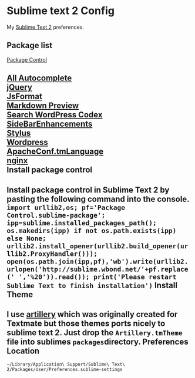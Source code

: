 Sublime text 2 Config
=====================
My [Sublime Text 2](http://www.sublimetext.com/2) preferences.  

Package list
------------
[Package Control](http://wbond.net/sublime_packages/package_control)  

[All Autocomplete](https://github.com/alienhard/SublimeAllAutocomplete)  
[jQuery](https://github.com/SublimeText/jQuery)  
[JsFormat](https://github.com/jdc0589/JsFormat)  
[Markdown Preview](https://github.com/revolunet/sublimetext-markdown-preview)  
[Search WordPress Codex](https://github.com/welovewordpress/SublimeWordPressCodex)  
[SideBarEnhancements](https://github.com/titoBouzout/SideBarEnhancements)  
[Stylus](https://github.com/billymoon/Stylus)  
[Wordpress](https://github.com/purplefish32/sublime-text-2-wordpress)  
[ApacheConf.tmLanguage](https://github.com/colinta/ApacheConf.tmLanguage)  
[nginx](https://github.com/kvs/ST2Nginx)  
Install package control
-----------------------
Install package control in Sublime Text 2 by pasting the following command into the console.  
```import urllib2,os; pf='Package Control.sublime-package'; ipp=sublime.installed_packages_path(); os.makedirs(ipp) if not os.path.exists(ipp) else None; urllib2.install_opener(urllib2.build_opener(urllib2.ProxyHandler())); open(os.path.join(ipp,pf),'wb').write(urllib2.urlopen('http://sublime.wbond.net/'+pf.replace(' ','%20')).read()); print('Please restart Sublime Text to finish installation')```
Install Theme
-------------
I use [artillery](http://blog.benjaminwiederkehr.com/all/downloads/textmate-theme) which was originally created for Textmate but those themes ports nicely to sublime text 2. Just drop the ```Artillery.tmTheme``` file into sublimes ```packages```directory.
Preferences Location
--------------------
`~/Library/Application\ Support/Sublime\ Text\ 2/Packages/User/Preferences.sublime-settings`
